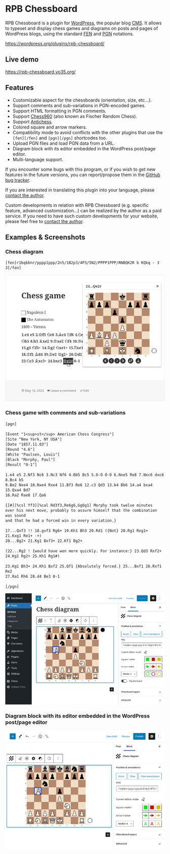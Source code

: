 RPB Chessboard
==============

RPB Chessboard is a plugin for [WordPress](http://wordpress.org/),
the popular blog [CMS](https://en.wikipedia.org/wiki/Content_management_system).
It allows to typeset and display chess games and diagrams on posts and pages of WordPress blogs,
using the standard [FEN](https://en.wikipedia.org/wiki/Forsyth-Edwards_Notation)
and [PGN](https://en.wikipedia.org/wiki/Portable_Game_Notation) notations.

https://wordpress.org/plugins/rpb-chessboard/



Live demo
---------

https://rpb-chessboard.yo35.org/



Features
--------

* Customizable aspect for the chessboards (orientation, size, etc...).
* Support comments and sub-variations in PGN-encoded games.
* Support HTML formatting in PGN comments.
* Support [Chess960](https://en.wikipedia.org/wiki/Chess960) (also known as Fischer Random Chess).
* Support [Antichess](https://en.wikipedia.org/wiki/Losing_chess).
* Colored square and arrow markers.
* Compatibility mode to avoid conflicts with the other plugins that use
  the `[fen][/fen]` and `[pgn][/pgn]` shortcodes too.
* Upload PGN files and load PGN data from a URL.
* Diagram block with its editor embedded in the WordPress post/page editor.
* Multi-language support.

If you encounter some bugs with this program, or if you wish to get new features
in the future versions, you can report/propose them
in the [GitHub bug tracker](https://github.com/yo35/rpb-chessboard/issues).

If you are interested in translating this plugin into your language,
please [contact the author](mailto:yo35@melix.net).

Custom developments in relation with RPB Chessboard (e.g. specific feature, advanced customization...)
can be realized by the author as a paid service. If you need to have such custom developments for your website,
please feel free to [contact the author](mailto:yo35@melix.net).



Examples & Screenshots
----------------------

### Chess diagram ###

```
[fen]r1bqkbnr/pppp1ppp/2n5/1B2p3/4P3/5N2/PPPP1PPP/RNBQK2R b KQkq - 3 3[/fen]
```

<img alt="screenshot-3" src="assets/screenshot-3.png" width="600" />


### Chess game with comments and sub-variations ###

```
[pgn]

[Event "1<sup>st</sup> American Chess Congress"]
[Site "New York, NY USA"]
[Date "1857.11.03"]
[Round "4.6"]
[White "Paulsen, Louis"]
[Black "Morphy, Paul"]
[Result "0-1"]

1.e4 e5 2.Nf3 Nc6 3.Nc3 Nf6 4.Bb5 Bc5 5.O-O O-O 6.Nxe5 Re8 7.Nxc6 dxc6 8.Bc4 b5
9.Be2 Nxe4 10.Nxe4 Rxe4 11.Bf3 Re6 12.c3 Qd3 13.b4 Bb6 14.a4 bxa4 15.Qxa4 Bd7
16.Ra2 Rae8 17.Qa6

{[#][%csl Yf3][%cal Rd3f3,Re6g6,Gg6g1] Morphy took twelve minutes
over his next move, probably to assure himself that the combination was sound
and that he had a forced win in every variation.}

17...Qxf3 !! 18.gxf3 Rg6+ 19.Kh1 Bh3 20.Rd1 ({Not} 20.Rg1 Rxg1+ 21.Kxg1 Re1+ -+)
20...Bg2+ 21.Kg1 Bxf3+ 22.Kf1 Bg2+

(22...Rg2 ! {would have won more quickly. For instance:} 23.Qd3 Rxf2+
24.Kg1 Rg2+ 25.Kh1 Rg1#)

23.Kg1 Bh3+ 24.Kh1 Bxf2 25.Qf1 {Absolutely forced.} 25...Bxf1 26.Rxf1 Re2
27.Ra1 Rh6 28.d4 Be3 0-1

[/pgn]
```

<img alt="screenshot-7" src="assets/screenshot-7.png" width="600" />


### Diagram block with its editor embedded in the WordPress post/page editor ###

<img alt="screenshot-8" src="assets/screenshot-8.png" width="600" />
